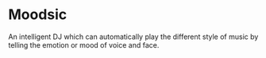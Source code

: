 # Moodsic
An intelligent DJ which can automatically play the different style of music by telling the emotion or mood of voice and face.
